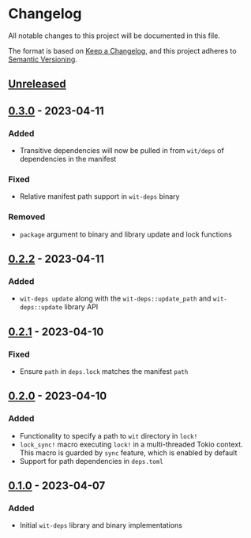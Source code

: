 # Changelog

All notable changes to this project will be documented in this file.

The format is based on [Keep a Changelog](https://keepachangelog.com/en/1.0.0/),
and this project adheres to [Semantic Versioning](https://semver.org/spec/v2.0.0.html).

## [Unreleased]

## [0.3.0] - 2023-04-11

### Added

- Transitive dependencies will now be pulled in from `wit/deps` of dependencies in the manifest

### Fixed

- Relative manifest path support in `wit-deps` binary

### Removed

- `package` argument to binary and library update and lock functions

## [0.2.2] - 2023-04-11

### Added

- `wit-deps update` along with the `wit-deps::update_path` and `wit-deps::update` library API

## [0.2.1] - 2023-04-10

### Fixed

- Ensure `path` in `deps.lock` matches the manifest `path`

## [0.2.0] - 2023-04-10

### Added

- Functionality to specify a path to `wit` directory in `lock!`
- `lock_sync!` macro executing `lock!` in a multi-threaded Tokio context. This macro is guarded by `sync` feature, which is enabled by default
- Support for path dependencies in `deps.toml`

## [0.1.0] - 2023-04-07

### Added

- Initial `wit-deps` library and binary implementations

[unreleased]: https://github.com/bytecodealliance/wit-deps/compare/v0.3.0...HEAD
[0.3.0]: https://github.com/bytecodealliance/wit-deps/releases/tag/v0.3.0
[0.2.2]: https://github.com/bytecodealliance/wit-deps/releases/tag/v0.2.2
[0.2.1]: https://github.com/bytecodealliance/wit-deps/releases/tag/v0.2.1
[0.2.0]: https://github.com/bytecodealliance/wit-deps/releases/tag/v0.2.0
[0.1.0]: https://github.com/bytecodealliance/wit-deps/releases/tag/v0.1.0
